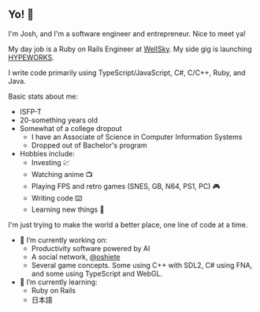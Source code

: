 ## Yo! 👋

I'm Josh, and I'm a software engineer and entrepreneur. Nice to meet ya!

My day job is a Ruby on Rails Engineer at [WellSky](https://github.com/mediwareinc). My side gig is launching [HYPEWORKS](https://github.com/HYPEWORKS).

I write code primarily using TypeScript/JavaScript, C#, C/C++, Ruby, and Java.

Basic stats about me:

 - ISFP-T
 - 20-something years old
 - Somewhat of a college dropout
   * I have an Associate of Science in Computer Information Systems
   * Dropped out of Bachelor's program
 - Hobbies include:
   * Investing 💹
   * Watching anime 📺
   * Playing FPS and retro games (SNES, GB, N64, PS1, PC) 🎮
   * Writing code ⌨️
   * Learning new things 🧠

I'm just trying to make the world a better place, one line of code at a time.

- 🔭 I’m currently working on:
  * Productivity software powered by AI
  * A social network, [@oshiete](https://github.com/oshiete)
  * Several game concepts. Some using C++ with SDL2, C# using FNA, and some using TypeScript and WebGL.
- 🌱 I’m currently learning:
  * Ruby on Rails
  * 日本語

<!--
**YoCodingJosh/YoCodingJosh** is a ✨ _special_ ✨ repository because its `README.md` (this file) appears on your GitHub profile.

Here are some ideas to get you started:

- 🔭 I’m currently working on ...
- 🌱 I’m currently learning ...
- 👯 I’m looking to collaborate on ...
- 🤔 I’m looking for help with ...
- 💬 Ask me about ...
- 📫 How to reach me: ...
- 😄 Pronouns: ...
- ⚡ Fun fact: ...
-->
